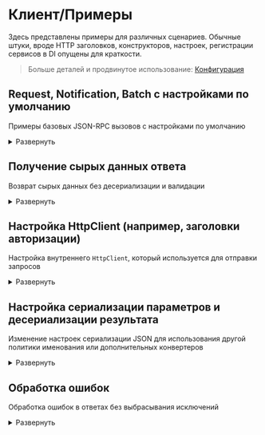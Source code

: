 # Клиент/Примеры

Здесь представлены примеры для различных сценариев. Обычные штуки, вроде HTTP заголовков, конструкторов, настроек, регистрации сервисов в DI опущены для краткости.

> Больше деталей и продвинутое использование: [Конфигурация](configuration)

## Request, Notification, Batch с настройками по умолчанию

Примеры базовых JSON-RPC вызовов с настройками по умолчанию

<details>
<summary>Развернуть</summary>

<table>
<tr>
    <td>
        Метод клиента
    </td>
    <td>
        Отправленный JSON-RPC вызов
    </td>
</tr>

<tr>
<td valign="top">

Request
```cs
public async Task<Guid> CreateUser(string login, CancellationToken token)
{
    var response = await SendRequest("users.create", new CreateRequest(login), token);
    return response.GetResponseOrThrow<Guid>();
}

var response = await myClient.CreateUser("user_login", token);
```

</td>
<td>

```json
{
    "id": "56249f26-9748-461c-aeaf-b74b6a244ac6",
    "method": "users.create",
    "params": {
        "login": "user_login"
    },
    "jsonrpc": "2.0"
}
```

</td>
</tr>

<tr>
<td valign="top">

Notification
```cs
public async Task CreateUser(string login, CancellationToken token) =>
    await SendNotification("users.create", new CreateRequest(login), token);

await myClient.CreateUser("user_login", token);
```

</td>
<td>

```json
{
    "method": "users.create",
    "params": {
        "login": "user_login"
    },
    "jsonrpc": "2.0"
}
```

</td>
</tr>

<tr>
<td valign="top">

Batch
```cs
public async Task<Dictionary<string, Guid>> CreateUsers(IEnumerable<string> logins, CancellationToken token)
{
    var calls = logins.Select(l =>
            new Request<CreateRequest>(RpcIdGenerator.GenerateId(), "user.create", new(l)))
        .ToArray();
    var response = await SendBatch(calls, token);
    return calls.ToDictionary(static c => c.Params.Login, c => response.GetResponseOrThrow<Guid>(c.Id));
}

var response = await myClient.CreateUsers(new[] { "user_login1", "user_login2" }, token);
```

</td>
<td>

```json
[
    {
        "id": "8fc6020d-c9a7-4d9b-913a-6868580a5f72",
        "method": "users.create",
        "params": {
            "login": "user_login1"
        },
        "jsonrpc": "2.0"
    },
    {
        "id": "5c24149a-c6b3-47ba-babf-1e5ad774973d",
        "method": "users.create",
        "params": {
            "login": "user_login2"
        },
        "jsonrpc": "2.0"
    }
]
```

</td>
</tr>

</table>

</details>

## Получение сырых данных ответа

Возврат сырых данных без десериализации и валидации

<details>
<summary>Развернуть</summary>

```cs
public async Task<byte[]> GetFile(string name, CancellationToken token)
{
    var call = new Request<GetFileRequest>(RpcIdGenerator.GenerateId(), "file.get", new(name));
    var response = await Send(call, token); // response имеет тип HttpResponseMessage
    response.EnsureSuccessStatusCode();
    return await response.Content.ReadAsByteArrayAsync(token);
}
```

</details>

## Настройка HttpClient (например, заголовки авторизации)

Настройка внутреннего `HttpClient`, который используется для отправки запросов

<details>
<summary>Развернуть</summary>

```cs
public class MyJsonRpcClient
{
    public override string UserAgent => "User-Agent header value";
    protected override Encoding Encoding => Encoding.UTF32;

    public MyJsonRpcClient(HttpClient client, IOptions<MyJsonRpcClientOptions> options, IJsonRpcIdGenerator jsonRpcIdGenerator, ILogger<MyJsonRpcClient> logger)
        : base(client, options.Value, jsonRpcIdGenerator, logger)
    {
        var basicAuth = Convert.ToBase64String(Encoding.UTF8.GetBytes("login:password"));
        client.DefaultRequestHeaders.Authorization = new AuthenticationHeaderValue("Basic", basicAuth);
    }
}
```

</details>

## Настройка сериализации параметров и десериализации результата

Изменение настроек сериализации JSON для использования другой политики именования или дополнительных конвертеров

<details>
<summary>Развернуть</summary>

Можно использовать одно из значений в классе `JsonRpcSerializerOptions`, или создать собственный объект `JsonSerializerOptions`.

> Эти настройки не повлияют на "заголовки" JSON-RPC (id, method, jsonrpc) - логика их сериализации настраивается через `HeadersJsonSerializerOptions` и изменять ее не рекомендуется!

```cs
public class MyJsonRpcClient
{
    public override JsonSerializerOptions DataJsonSerializerOptions => JsonRpcSerializerOptions.CamelCase;

    public MyJsonRpcClient(HttpClient client, IOptions<MyJsonRpcClientOptions> options, IJsonRpcIdGenerator jsonRpcIdGenerator, ILogger<MyJsonRpcClient> logger)
        : base(client, options.Value, jsonRpcIdGenerator, logger)
    {
    }
}
```

</details>

## Обработка ошибок

Обработка ошибок в ответах без выбрасывания исключений

<details>
<summary>Развернуть</summary>

```cs
public async Task<BusinessError?> GetError(CancellationToken token)
{
    var response = await SendRequest("error.get", new { }, token);
    if (!response.HasError())
    {
        return null;
    }

    var errorCode = response.AsAnyError().Code;
    if (errorCode != 123)
    {
        throw new ArgumentException($"Unexpected error code {errorCode}");
    }

    return response.AsTypedError<BusinessError>().Data;
}
```

</details>